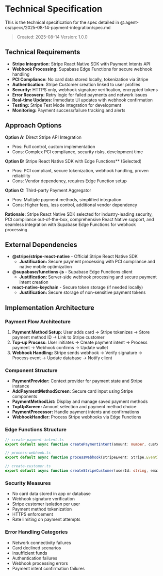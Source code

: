 # Technical Specification

This is the technical specification for the spec detailed in @.agent-os/specs/2025-08-14-payment-integration/spec.md

> Created: 2025-08-14
> Version: 1.0.0

## Technical Requirements

- **Stripe Integration:** Stripe React Native SDK with Payment Intents API
- **Webhook Processing:** Supabase Edge Functions for secure webhook handling
- **PCI Compliance:** No card data stored locally, tokenization via Stripe
- **Authentication:** Stripe Customer creation linked to user profiles
- **Security:** HTTPS only, webhook signature verification, encrypted tokens
- **Error Recovery:** Retry logic for failed payments and network issues
- **Real-time Updates:** Immediate UI updates with webhook confirmation
- **Testing:** Stripe Test Mode integration for development
- **Monitoring:** Payment success/failure tracking and alerts

## Approach Options

**Option A:** Direct Stripe API Integration
- Pros: Full control, custom implementation
- Cons: Complex PCI compliance, security risks, development time

**Option B:** Stripe React Native SDK with Edge Functions** (Selected)
- Pros: PCI compliant, secure tokenization, webhook handling, proven reliability
- Cons: Vendor dependency, requires Edge Function setup

**Option C:** Third-party Payment Aggregator
- Pros: Multiple payment methods, simplified integration
- Cons: Higher fees, less control, additional vendor dependency

**Rationale:** Stripe React Native SDK selected for industry-leading security, PCI compliance out-of-the-box, comprehensive React Native support, and seamless integration with Supabase Edge Functions for webhook processing.

## External Dependencies

- **@stripe/stripe-react-native** - Official Stripe React Native SDK
  - **Justification:** Secure payment processing with PCI compliance and native mobile optimization
- **@supabase/functions-js** - Supabase Edge Functions client
  - **Justification:** Server-side webhook processing and secure payment intent creation
- **react-native-keychain** - Secure token storage (if needed locally)
  - **Justification:** Secure storage of non-sensitive payment tokens

## Implementation Architecture

### Payment Flow Architecture
1. **Payment Method Setup:** User adds card → Stripe tokenizes → Store payment method ID → Link to Stripe customer
2. **Top-up Process:** User initiates → Create payment intent → Process payment → Webhook confirms → Update wallet
3. **Webhook Handling:** Stripe sends webhook → Verify signature → Process event → Update database → Notify client

### Component Structure
- **PaymentProvider:** Context provider for payment state and Stripe instance
- **AddPaymentMethodScreen:** Secure card input using Stripe components
- **PaymentMethodList:** Display and manage saved payment methods
- **TopUpScreen:** Amount selection and payment method choice
- **PaymentProcessor:** Handle payment intents and confirmations
- **WebhookHandler:** Process Stripe webhooks via Edge Functions

### Edge Functions Structure
```typescript
// create-payment-intent.ts
export default async function createPaymentIntent(amount: number, customerId: string)

// process-webhook.ts  
export default async function processWebhook(stripeEvent: Stripe.Event)

// create-customer.ts
export default async function createStripeCustomer(userId: string, email: string)
```

### Security Measures
- No card data stored in app or database
- Webhook signature verification
- Stripe customer isolation per user
- Payment method tokenization
- HTTPS enforcement
- Rate limiting on payment attempts

### Error Handling Categories
- Network connectivity failures
- Card declined scenarios
- Insufficient funds
- Authentication failures  
- Webhook processing errors
- Payment intent confirmation failures